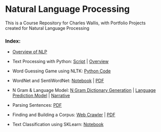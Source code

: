 # Natural Language Processing
This is a Course Repository for Charles Wallis, with Portfolio Projects created for Natural Language Processing

### Index:

* [Overview of NLP](https://github.com/charlestw127/NLP-Portfolio/blob/main/Overview%20of%20NLP.pdf)

* Text Processing with Python: [Script](https://github.com/charlestw127/NLP-Portfolio/blob/main/text_processor.py) | [Overview](https://github.com/charlestw127/NLP-Portfolio/blob/main/Text%20Processing.pdf)

* Word Guessing Game using NLTK: [Python Code](https://github.com/charlestw127/NLP-Portfolio/blob/main/word_guessing_game.py)

* WordNet and SentiWordNet: [Notebook](https://github.com/charlestw127/NLP-Portfolio/blob/main/WordNet.ipynb) | [PDF](https://github.com/charlestw127/NLP-Portfolio/blob/main/WordNet.pdf)

* N Gram & Language Model: [N Gram Dictionary Generation](https://github.com/charlestw127/NLP-Portfolio/blob/main/get_ngrams.py) | [Language Prediction Model](https://github.com/charlestw127/NLP-Portfolio/blob/main/LangPredModel.py) | [Narrative](https://github.com/charlestw127/NLP-Portfolio/blob/main/N%20Gram%20%2B%20Language%20Models.pdf)

* Parsing Sentences: [PDF](https://github.com/charlestw127/NLP-Portfolio/blob/main/Parsing%20Sentence.pdf)

* Finding and Building a Corpus: [Web Crawler](https://github.com/charlestw127/NLP-Portfolio/blob/main/web_crawler.py) | [PDF](https://github.com/charlestw127/NLP-Portfolio/blob/main/Finding%20and%20Building%20a%20Corpus.pdf)

* Text Classification using SKLearn: [Notebook](https://github.com/charlestw127/NLP-Portfolio/blob/main/Text%20Classification.ipynb)

